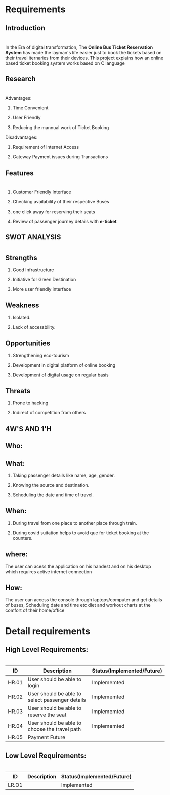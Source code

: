 # Requirements
## Introduction
#
In the Era of digital transformation, The **Online Bus Ticket Reservation System** has made the layman's life easier just to book the tickets based on their travel iternaries from their devices. This project explains how an online based ticket booking system works based on C language
## Research
#
Advantages: 

1) Time Convenient

2) User Friendly

3) Reducing the mannual work of Ticket Booking

Disadvantages:

1) Requirement of Internet Access

2) Gateway Payment issues during Transactions 
##  Features 
#
1) Customer Friendly Interface

2) Checking availability of their respective Buses

3) one click away for reserving their seats 

4) Review of passenger journey details with **e-ticket**

## SWOT ANALYSIS
#
## Strengths
1) Good Infrastructure

2) Initiative for Green Destination

3) More user friendly interface

## Weakness
1) Isolated.

2) Lack of accessbility.

## Opportunities
1) Strengthening eco-tourism

2) Development in digital platform of online booking

3) Development of digital usage on regular basis

## Threats
1) Prone to hacking

2) Indirect of competition from others


## 4W'S AND 1'H
## Who:
## What:
1) Taking passenger details like name, age, gender.
 
2) Knowing the source and destination.

3) Scheduling the date and time of travel.


## When:
1) During travel from one place to another place through train.

2) During covid suitation helps to avoid que for ticket booking at the counters.

## where:
The user can acess the application on his handest and on his desktop which requires active internet connection

## How:
The user can access the console through laptops/computer and get details of buses, Scheduling date and time etc diet and workout charts at the comfort of their home/office

# Detail requirements
## High Level Requirements:
#
|ID | Description| Status(Implemented/Future)|
|---|---|---|
|HR.01|	User should be able to login	|Implememted
|HR.02|	User should be able to select passenger details	|Implememted
|HR.03|User should be able to reserve the seat	|Implememted
|HR.04|	User should be able to choose the travel path	|Implememted
|HR.05|	Payment	Future

## Low Level Requirements:
#
|ID | Description| Status(Implemented/Future)|
|---|---|---|
|LR.O1 |   | Implemented





